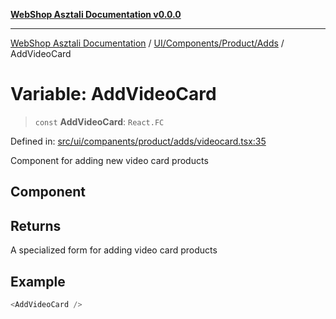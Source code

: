 [**WebShop Asztali Documentation v0.0.0**](../../../../../README.md)

***

[WebShop Asztali Documentation](../../../../../modules.md) / [UI/Components/Product/Adds](../README-7.md) / AddVideoCard

# Variable: AddVideoCard

> `const` **AddVideoCard**: `React.FC`

Defined in: [src/ui/companents/product/adds/videocard.tsx:35](https://github.com/yourusername/webshop_asztali/blob/6cd6b8ff5f7d5531f80a92ddbde9cd7ab8ecd569/src/ui/companents/product/adds/videocard.tsx#L35)

Component for adding new video card products

## Component

## Returns

A specialized form for adding video card products

## Example

```ts
<AddVideoCard />
```
